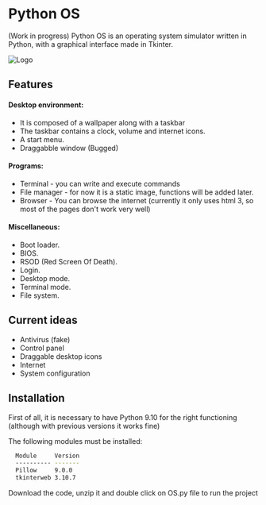 # Python OS
(Work in progress) Python OS is an operating system simulator written in Python, with a graphical interface made in Tkinter.

![Logo](https://user-images.githubusercontent.com/63316583/150563082-4e33479f-2d5a-4ef7-b6a1-649f77bed270.png)

## Features

#### Desktop environment:
- It is composed of a wallpaper along with a taskbar
- The taskbar contains a clock, volume and internet icons.
- A start menu.
- Draggabble window (Bugged)

#### Programs:
- Terminal - you can write and execute commands
- File manager - for now it is a static image, functions will be added later.
- Browser - You can browse the internet (currently it only uses html 3, so most of the pages don't work very well)

#### Miscellaneous:
- Boot loader.
- BIOS.
- RSOD (Red Screen Of Death).
- Login.
- Desktop mode.
- Terminal mode.
- File system.

## Current ideas
- Antivirus (fake)
- Control panel
- Draggable desktop icons
- Internet
- System configuration

## Installation

First of all, it is necessary to have Python 9.10 for the right functioning (although with previous versions it works fine)

The following modules must be installed:
```bash
  Module     Version
  ---------- -------
  Pillow     9.0.0
  tkinterweb 3.10.7 
```

Download the code, unzip it and double click on OS.py file to run the project



    
